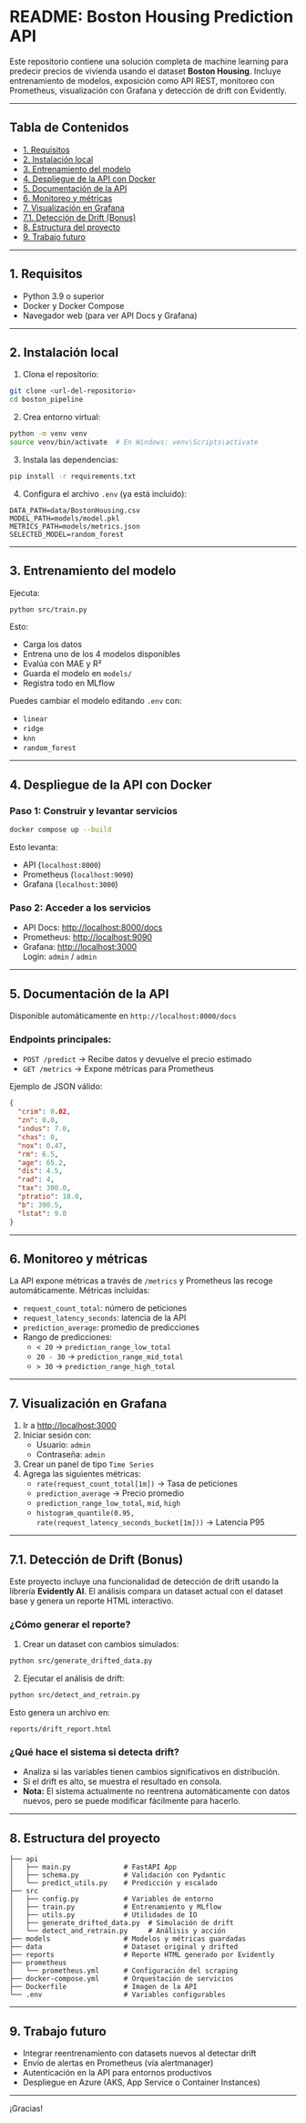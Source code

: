 # README: Boston Housing Prediction API

Este repositorio contiene una solución completa de machine learning para predecir precios de vivienda usando el dataset **Boston Housing**. Incluye entrenamiento de modelos, exposición como API REST, monitoreo con Prometheus, visualización con Grafana y detección de drift con Evidently.

---

## Tabla de Contenidos

- [1. Requisitos](#1-requisitos)
- [2. Instalación local](#2-instalación-local)
- [3. Entrenamiento del modelo](#3-entrenamiento-del-modelo)
- [4. Despliegue de la API con Docker](#4-despliegue-de-la-api-con-docker)
- [5. Documentación de la API](#5-documentación-de-la-api)
- [6. Monitoreo y métricas](#6-monitoreo-y-métricas)
- [7. Visualización en Grafana](#7-visualización-en-grafana)
- [7.1. Detección de Drift (Bonus)](#71-detección-de-drift-bonus)
- [8. Estructura del proyecto](#8-estructura-del-proyecto)
- [9. Trabajo futuro](#9-trabajo-futuro)

---

## 1. Requisitos

- Python 3.9 o superior
- Docker y Docker Compose
- Navegador web (para ver API Docs y Grafana)

---

## 2. Instalación local

1. Clona el repositorio:

```bash
git clone <url-del-repositorio>
cd boston_pipeline
```

2. Crea entorno virtual:

```bash
python -m venv venv
source venv/bin/activate  # En Windows: venv\Scripts\activate
```

3. Instala las dependencias:

```bash
pip install -r requirements.txt
```

4. Configura el archivo `.env` (ya está incluido):

```env
DATA_PATH=data/BostonHousing.csv
MODEL_PATH=models/model.pkl
METRICS_PATH=models/metrics.json
SELECTED_MODEL=random_forest
```

---

## 3. Entrenamiento del modelo

Ejecuta:

```bash
python src/train.py
```

Esto:

- Carga los datos
- Entrena uno de los 4 modelos disponibles
- Evalúa con MAE y R²
- Guarda el modelo en `models/`
- Registra todo en MLflow

Puedes cambiar el modelo editando `.env` con:

- `linear`
- `ridge`
- `knn`
- `random_forest`

---

## 4. Despliegue de la API con Docker

### Paso 1: Construir y levantar servicios

```bash
docker compose up --build
```

Esto levanta:

- API (`localhost:8000`)
- Prometheus (`localhost:9090`)
- Grafana (`localhost:3000`)

### Paso 2: Acceder a los servicios

- API Docs: [http://localhost:8000/docs](http://localhost:8000/docs)
- Prometheus: [http://localhost:9090](http://localhost:9090)
- Grafana: [http://localhost:3000](http://localhost:3000)  
  Login: `admin` / `admin`

---

## 5. Documentación de la API

Disponible automáticamente en `http://localhost:8000/docs`

### Endpoints principales:

- `POST /predict` → Recibe datos y devuelve el precio estimado
- `GET /metrics` → Expone métricas para Prometheus

Ejemplo de JSON válido:

```json
{
  "crim": 0.02,
  "zn": 0.0,
  "indus": 7.0,
  "chas": 0,
  "nox": 0.47,
  "rm": 6.5,
  "age": 65.2,
  "dis": 4.5,
  "rad": 4,
  "tax": 300.0,
  "ptratio": 18.0,
  "b": 390.5,
  "lstat": 9.0
}
```

---

## 6. Monitoreo y métricas

La API expone métricas a través de `/metrics` y Prometheus las recoge automáticamente. Métricas incluidas:

- `request_count_total`: número de peticiones
- `request_latency_seconds`: latencia de la API
- `prediction_average`: promedio de predicciones
- Rango de predicciones:
  - `< 20` → `prediction_range_low_total`
  - `20 - 30` → `prediction_range_mid_total`
  - `> 30` → `prediction_range_high_total`

---

## 7. Visualización en Grafana

1. Ir a [http://localhost:3000](http://localhost:3000)
2. Iniciar sesión con:
   - Usuario: `admin`
   - Contraseña: `admin`
3. Crear un panel de tipo `Time Series`
4. Agrega las siguientes métricas:
   - `rate(request_count_total[1m])` → Tasa de peticiones
   - `prediction_average` → Precio promedio
   - `prediction_range_low_total`, `mid`, `high`
   - `histogram_quantile(0.95, rate(request_latency_seconds_bucket[1m]))` → Latencia P95

---

## 7.1. Detección de Drift (Bonus)

Este proyecto incluye una funcionalidad de detección de drift usando la librería **Evidently AI**. El análisis compara un dataset actual con el dataset base y genera un reporte HTML interactivo.

### ¿Cómo generar el reporte?

1. Crear un dataset con cambios simulados:

```bash
python src/generate_drifted_data.py
```

2. Ejecutar el análisis de drift:

```bash
python src/detect_and_retrain.py
```

Esto genera un archivo en:

```
reports/drift_report.html
```

### ¿Qué hace el sistema si detecta drift?

- Analiza si las variables tienen cambios significativos en distribución.
- Si el drift es alto, se muestra el resultado en consola.
- **Nota:** El sistema actualmente no reentrena automáticamente con datos nuevos, pero se puede modificar fácilmente para hacerlo.

---

## 8. Estructura del proyecto

```
├── api
│   ├── main.py             # FastAPI App
│   ├── schema.py           # Validación con Pydantic
│   └── predict_utils.py    # Predicción y escalado
├── src
│   ├── config.py           # Variables de entorno
│   ├── train.py            # Entrenamiento y MLflow
│   ├── utils.py            # Utilidades de IO
│   ├── generate_drifted_data.py  # Simulación de drift
│   └── detect_and_retrain.py     # Análisis y acción
├── models                  # Modelos y métricas guardadas
├── data                    # Dataset original y drifted
├── reports                 # Reporte HTML generado por Evidently
├── prometheus
│   └── prometheus.yml      # Configuración del scraping
├── docker-compose.yml      # Orquestación de servicios
├── Dockerfile              # Imagen de la API
└── .env                    # Variables configurables
```

---

## 9. Trabajo futuro

- Integrar reentrenamiento con datasets nuevos al detectar drift
- Envío de alertas en Prometheus (vía alertmanager)
- Autenticación en la API para entornos productivos
- Despliegue en Azure (AKS, App Service o Container Instances)

---

¡Gracias! 
